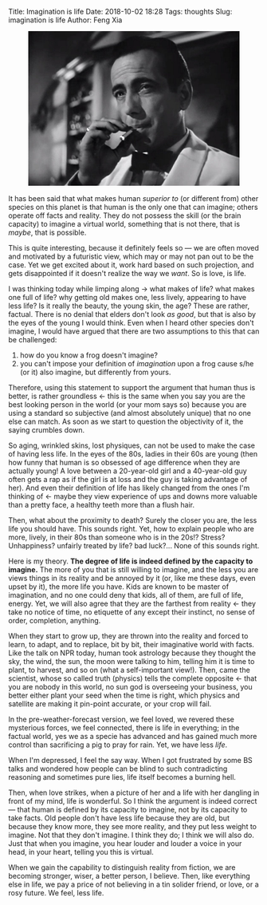 Title: Imagination is life
Date: 2018-10-02 18:28
Tags: thoughts
Slug: imagination is life
Author: Feng Xia

<figure class="col l8 m8 s12">
  <img src="images/casablanca.jpg"/>
</figure>


It has been said that what makes human _superior to_ (or different
from) other species on this planet is that human is the only one that
can imagine; others operate off facts and reality. They do not possess
the skill (or the brain capacity) to imagine a virtual world,
something that is not there, that is _maybe_, that is possible.

This is quite interesting, because it definitely feels so &mdash; we
are often moved and motivated by a futuristic view, which may or may
not pan out to be the case. Yet we get excited about it, work hard
based on such projection, and gets disappointed if it doesn't realize
the way we _want_. So is love, is life.

I was thinking today while limping along &rarr; what makes of life?
what makes one full of life?  why getting old makes one, less lively,
appearing to have less life?  Is it really the beauty, the young skin,
the age? These are rather, factual. There is no denial that elders
don't look _as good_, but that is also by the eyes of the young I
would think. Even when I heard other species don't imagine, I would
have argued that there are two assumptions to this that can be
challenged:

1. how do you know a frog doesn't imagine?
2. you can't impose your definition of _imagination_ upon a frog cause
   s/he (or it) also imagine, but differently from yours.
   
Therefore, using this statement to support the argument that human
thus is better, is rather groundless &larr; this is the same when you
say you are the best looking person in the world (or your mom says so)
because you are using a standard so subjective (and almost absolutely
unique) that no one else can match. As soon as we start to question
the objectivity of it, the saying crumbles down.

So aging, wrinkled skins, lost physiques, can not be used to make the
case of having less life. In the eyes of the 80s, ladies in their 60s
are young (then how funny that human is so obsessed of age difference
when they are actually young! A love between a 20-year-old girl and a
40-year-old guy often gets a rap as if the girl is at loss and the guy
is taking advantage of her). And even their definition of life has
likely changed from the ones I'm thinking of &larr; maybe they view
experience of ups and downs more valuable than a pretty face, a
healthy teeth more than a flush hair.

Then, what about the proximity to death? Surely the closer you are,
the less life you should have. This sounds right. Yet, how to explain
people who are more, lively, in their 80s than someone who is in the
20s!? Stress? Unhappiness? unfairly treated by life? bad luck?... None
of this sounds right.

Here is my theory. **The degree of life is indeed defined by the 
capacity to imagine.** The more of you that is still willing to
imagine, and the less you are views things in its reality and be
annoyed by it (or, like me these days, even upset by it), the more
life you have. Kids are known to be master of imagination, and no one
could deny that kids, all of them, are full of life, energy. Yet, we
will also agree that they are the farthest from reality &larr; they
take no notice of time, no etiquette of any except their instinct, no
sense of order, completion, anything.

When they start to grow up, they are thrown into the reality and
forced to learn, to adapt, and to replace, bit by bit, their
imaginative world with facts. Like the talk on NPR today, human took
astrology because they thought the sky, the wind, the sun, the moon
were talking to him, telling him it is time to plant, to harvest, and
so on (what a self-important view!). Then, came the scientist, whose
so called truth (physics) tells the complete opposite &larr; that you
are nobody in this world, no sun god is overseeing your business, you
better either plant your seed when the time is right, which physics
and satellite are making it pin-point accurate, or your crop will
fail. 

In the pre-weather-forecast version, we feel loved, we revered these
mysterious forces, we feel connected, there is life in everything; in
the factual world, yes we as a specie has advanced and has gained much
more control than sacrificing a pig to pray for rain. Yet, we have
less _life_.

When I'm depressed, I feel the say way. When I got frustrated by some
BS talks and wondered how people can be blind to such contradicting
reasoning and sometimes pure lies, life itself becomes a burning hell.

Then, when love strikes, when a picture of her and a life with her
dangling in front of my mind, life is wonderful. So I think the
argument is indeed correct &mdash; that human is defined by its
capacity to imagine, not by its capacity to take facts. Old people
don't have less life because they are old, but because they know more,
they see more reality, and they put less weight to imagine. Not that
they don't imagine. I think they do; I think we will also do. Just
that when you imagine, you hear louder and louder a voice in your
head, in your heart, telling you this is virtual.

When we gain the capability to distinguish reality from fiction, we
are becoming stronger, wiser, a better person, I believe. Then, like
everything else in life, we pay a price of not believing in a tin
solider friend, or love, or a rosy future. We feel, less life.

